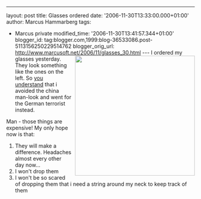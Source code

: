 ---
layout: post
title: Glasses ordered
date: '2006-11-30T13:33:00.000+01:00'
author: Marcus Hammarberg
tags:
  - Marcus
private
modified_time: '2006-11-30T13:41:57.344+01:00'
blogger_id: tag:blogger.com,1999:blog-36533086.post-5113156250229514762
blogger_orig_url: http://www.marcusoft.net/2006/11/glasses_30.html ---
[<img
src="http://www.silhouette.com/imperia/md/images/b2c/publicrelations/news/2005/nasa/partnerschaft/tma_space_close_3_2.jpg"
style="FLOAT: right; MARGIN: 0px 0px 10px 10px; WIDTH: 320px; CURSOR: hand"
data-border="0" />](http://www.silhouette.com/imperia/md/images/b2c/publicrelations/news/2005/nasa/partnerschaft/tma_space_close_3_2.jpg)
I ordered my glasses yesterday. They look something like the ones on the
left. So [you
understand](http://marcushammarberg.blogspot.com/2006/11/glasses.html)
that i avoided the china man-look and went for the German terrorist
instead.

Man - those things are expensive! My only hope now is that:

1.  They will make a difference. Headaches almost every other day now...
2.  I won't drop them
3.  I won't be so scared of dropping them that i need a string around my
    neck to keep track of them
